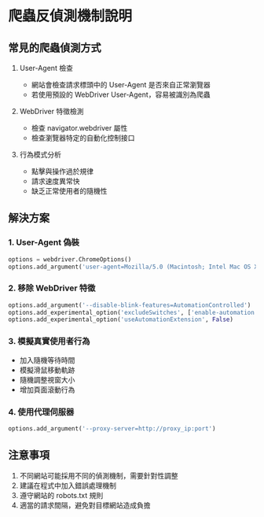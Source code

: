 # 爬蟲反偵測機制說明

## 常見的爬蟲偵測方式

1. User-Agent 檢查
   - 網站會檢查請求標頭中的 User-Agent 是否來自正常瀏覽器
   - 若使用預設的 WebDriver User-Agent，容易被識別為爬蟲

2. WebDriver 特徵檢測
   - 檢查 navigator.webdriver 屬性
   - 檢查瀏覽器特定的自動化控制接口
   
3. 行為模式分析
   - 點擊與操作過於規律
   - 請求速度異常快
   - 缺乏正常使用者的隨機性

## 解決方案

### 1. User-Agent 偽裝
```python
options = webdriver.ChromeOptions()
options.add_argument('user-agent=Mozilla/5.0 (Macintosh; Intel Mac OS X 10_15_7) AppleWebKit/537.36')
```

### 2. 移除 WebDriver 特徵
```python
options.add_argument('--disable-blink-features=AutomationControlled')
options.add_experimental_option('excludeSwitches', ['enable-automation'])
options.add_experimental_option('useAutomationExtension', False)
```

### 3. 模擬真實使用者行為
- 加入隨機等待時間
- 模擬滑鼠移動軌跡
- 隨機調整視窗大小
- 增加頁面滾動行為

### 4. 使用代理伺服器
```python
options.add_argument('--proxy-server=http://proxy_ip:port')
```

## 注意事項

1. 不同網站可能採用不同的偵測機制，需要針對性調整
2. 建議在程式中加入錯誤處理機制
3. 遵守網站的 robots.txt 規則
4. 適當的請求間隔，避免對目標網站造成負擔
